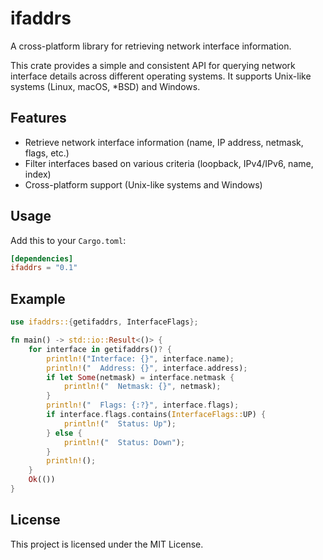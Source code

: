 # ifaddrs

A cross-platform library for retrieving network interface information.

This crate provides a simple and consistent API for querying network interface details
across different operating systems. It supports Unix-like systems (Linux, macOS, *BSD)
and Windows.

## Features

- Retrieve network interface information (name, IP address, netmask, flags, etc.)
- Filter interfaces based on various criteria (loopback, IPv4/IPv6, name, index)
- Cross-platform support (Unix-like systems and Windows)

## Usage

Add this to your `Cargo.toml`:

```toml
[dependencies]
ifaddrs = "0.1"
```

## Example

```rust
use ifaddrs::{getifaddrs, InterfaceFlags};

fn main() -> std::io::Result<()> {
    for interface in getifaddrs()? {
        println!("Interface: {}", interface.name);
        println!("  Address: {}", interface.address);
        if let Some(netmask) = interface.netmask {
            println!("  Netmask: {}", netmask);
        }
        println!("  Flags: {:?}", interface.flags);
        if interface.flags.contains(InterfaceFlags::UP) {
            println!("  Status: Up");
        } else {
            println!("  Status: Down");
        }
        println!();
    }
    Ok(())
}
```

## License

This project is licensed under the MIT License.
